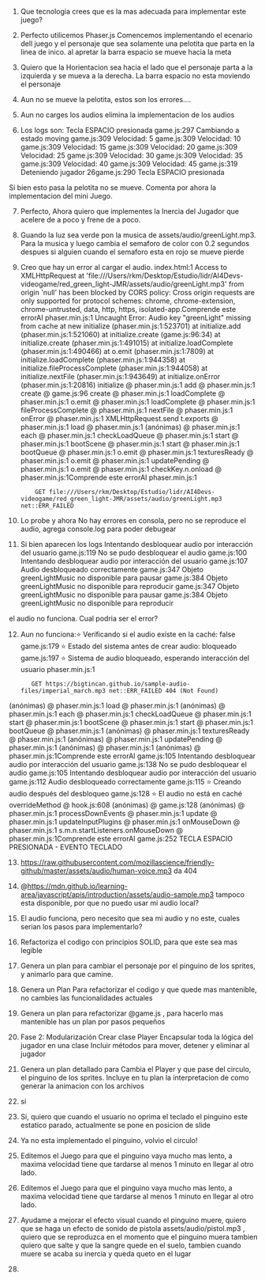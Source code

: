 1) Que tecnologia crees que es la mas adecuada para implementar este juego?

2) Perfecto utilicemos Phaser.js
Comencemos implementando el ecenario dell juego y el personaje que sea solamente una pelotita que parta en la linea de inico.
al apretar la barra espacio se mueve hacia la meta

3) Quiero que la Horientacion sea hacia el lado que el personaje parta a la izquierda y se mueva a la derecha.
La barra espacio no esta moviendo el personaje

4) Aun no se mueve la pelotita, estos son los errores....

5) Aun no carges los audios elimina la implementacion de los audios

6) Los logs son:
Tecla ESPACIO presionada
game.js:297 Cambiando a estado moving
game.js:309 Velocidad: 5
game.js:309 Velocidad: 10
game.js:309 Velocidad: 15
game.js:309 Velocidad: 20
game.js:309 Velocidad: 25
game.js:309 Velocidad: 30
game.js:309 Velocidad: 35
game.js:309 Velocidad: 40
game.js:309 Velocidad: 45
game.js:319 Deteniendo jugador
26game.js:290 Tecla ESPACIO presionada

Si bien esto pasa la pelotita no se mueve.
Comenta por ahora la implementacion del mini Juego.

7) Perfecto, Ahora quiero que implementes la Inercia del Jugador que acelere de a poco y frene de a poco.

8) Guando la luz sea verde pon la musica de assets/audio/greenLight.mp3.
Para la musica y luego cambia el semaforo de color con 0.2 segundos despues si alguien cuando el semaforo esta en rojo se mueve pierde

9) Creo que hay un error al cargar el audio.
index.html:1 Access to XMLHttpRequest at 'file:///Users/rkm/Desktop/Estudio/lidr/AI4Devs-videogame/red_green_light-JMR/assets/audio/greenLight.mp3' from origin 'null' has been blocked by CORS policy: Cross origin requests are only supported for protocol schemes: chrome, chrome-extension, chrome-untrusted, data, http, https, isolated-app.Comprende este errorAI
phaser.min.js:1 Uncaught Error: Audio key "greenLight" missing from cache
    at new initialize (phaser.min.js:1:523701)
    at initialize.add (phaser.min.js:1:521060)
    at initialize.create (game.js:96:34)
    at initialize.create (phaser.min.js:1:491015)
    at initialize.loadComplete (phaser.min.js:1:490466)
    at o.emit (phaser.min.js:1:7809)
    at initialize.loadComplete (phaser.min.js:1:944358)
    at initialize.fileProcessComplete (phaser.min.js:1:944058)
    at initialize.nextFile (phaser.min.js:1:943649)
    at initialize.onError (phaser.min.js:1:20816)
initialize @ phaser.min.js:1
add @ phaser.min.js:1
create @ game.js:96
create @ phaser.min.js:1
loadComplete @ phaser.min.js:1
o.emit @ phaser.min.js:1
loadComplete @ phaser.min.js:1
fileProcessComplete @ phaser.min.js:1
nextFile @ phaser.min.js:1
onError @ phaser.min.js:1
XMLHttpRequest.send
t.exports @ phaser.min.js:1
load @ phaser.min.js:1
(anónimas) @ phaser.min.js:1
each @ phaser.min.js:1
checkLoadQueue @ phaser.min.js:1
start @ phaser.min.js:1
bootScene @ phaser.min.js:1
start @ phaser.min.js:1
bootQueue @ phaser.min.js:1
o.emit @ phaser.min.js:1
texturesReady @ phaser.min.js:1
o.emit @ phaser.min.js:1
updatePending @ phaser.min.js:1
o.emit @ phaser.min.js:1
checkKey.n.onload @ phaser.min.js:1Comprende este errorAI
phaser.min.js:1 
            
            
           GET file:///Users/rkm/Desktop/Estudio/lidr/AI4Devs-videogame/red_green_light-JMR/assets/audio/greenLight.mp3 net::ERR_FAILED

10) Lo probe y ahora No hay errores en consola, pero no se reproduce el audio, agrega console.log para poder debugear

11) Si bien aparecen los logs 
Intentando desbloquear audio por interacción del usuario
game.js:119 No se pudo desbloquear el audio
game.js:100 Intentando desbloquear audio por interacción del usuario
game.js:107 Audio desbloqueado correctamente
game.js:347 Objeto greenLightMusic no disponible para pausar
game.js:384 Objeto greenLightMusic no disponible para reproducir
game.js:347 Objeto greenLightMusic no disponible para pausar
game.js:384 Objeto greenLightMusic no disponible para reproducir

el audio no funciona. Cual podria ser el error?


12) Aun no funciona:⭐ Verificando si el audio existe en la caché: false
game.js:179 ⭐ Estado del sistema antes de crear audio: bloqueado
game.js:197 ⭐ Sistema de audio bloqueado, esperando interacción del usuario
phaser.min.js:1 
            
            
           GET https://bigtincan.github.io/sample-audio-files/imperial_march.mp3 net::ERR_FAILED 404 (Not Found)
(anónimas) @ phaser.min.js:1
load @ phaser.min.js:1
(anónimas) @ phaser.min.js:1
each @ phaser.min.js:1
checkLoadQueue @ phaser.min.js:1
start @ phaser.min.js:1
bootScene @ phaser.min.js:1
start @ phaser.min.js:1
bootQueue @ phaser.min.js:1
(anónimas) @ phaser.min.js:1
texturesReady @ phaser.min.js:1
(anónimas) @ phaser.min.js:1
updatePending @ phaser.min.js:1
(anónimas) @ phaser.min.js:1
(anónimas) @ phaser.min.js:1Comprende este errorAI
game.js:105 Intentando desbloquear audio por interacción del usuario
game.js:138 No se pudo desbloquear el audio
game.js:105 Intentando desbloquear audio por interacción del usuario
game.js:112 Audio desbloqueado correctamente
game.js:115 ⭐ Creando audio después del desbloqueo
game.js:128 ⭐ El audio no está en caché
overrideMethod @ hook.js:608
(anónimas) @ game.js:128
(anónimas) @ phaser.min.js:1
processDownEvents @ phaser.min.js:1
update @ phaser.min.js:1
updateInputPlugins @ phaser.min.js:1
onMouseDown @ phaser.min.js:1
s.m.n.startListeners.onMouseDown @ phaser.min.js:1Comprende este errorAI
game.js:252 TECLA ESPACIO PRESIONADA - EVENTO TECLADO

13) https://raw.githubusercontent.com/mozillascience/friendly-github/master/assets/audio/human-voice.mp3 da 404

14) @https://mdn.github.io/learning-area/javascript/apis/introduction/assets/audio-sample.mp3  tampoco esta disponible, por que no puedo usar mi audio local?

15) El audio funciona, pero necesito que sea mi audio y no este, cuales serian los pasos para implementarlo?

16) Refactoriza el codigo con principios SOLID, para que este sea mas legible

17) Genera un plan para cambiar el personaje por el pinguino de los sprites, y animarlo para que camine.

18) Genera un Plan Para refactorizar el codigo y que quede mas mantenible, no cambies las funcionalidades actuales

19) Genera un plan para refactorizar @game.js , para hacerlo mas mantenible has un plan por pasos pequeños

20) Fase 2: Modularización
Crear clase Player
Encapsular toda la lógica del jugador en una clase
Incluir métodos para mover, detener y eliminar al jugador

21) Genera un plan detallado para Cambia el Player y que pase del circulo, el pinguino de los sprites.
Incluye en tu plan la interpretacion de como generar la animacion con los archivos

22) si

23) Si, quiero que cuando el usuario no oprima el teclado el pinguino este estatico parado, actualmente se pone en posicion de slide

24) Ya no esta implementado el pinguino, volvio el circulo!

25) Editemos el Juego para que el pinguino vaya mucho mas lento, a maxima velocidad tiene que tardarse al menos 1 minuto en llegar al otro lado.

26) Editemos el Juego para que el pinguino vaya mucho mas lento, a maxima velocidad tiene que tardarse al menos 1 minuto en llegar al otro lado.

27) Ayudame a mejorar el efecto visual cuando el pinguino muere, quiero que se haga un efecto de sonido de pistola assets/audio/pistol.mp3
, quiero que se reproduzca en el momento que el pinguino muera
tambien quiero que salte y que la sangre quede en el suelo, tambien cuando muere se acaba su inercia y queda queto en el lugar

28) 
